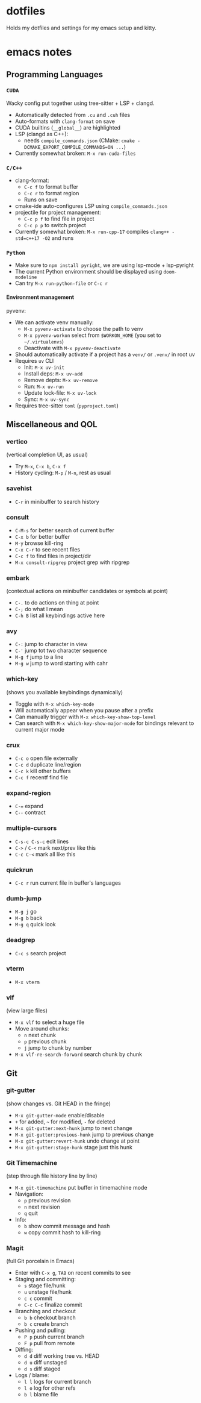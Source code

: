 # dotfiles
Holds my dotfiles and settings for my emacs setup and kitty.

# emacs notes
## Programming Languages
### `CUDA`
Wacky config put together using tree-sitter + LSP + clangd.
- Automatically detected from `.cu` and `.cuh` files
- Auto-formats with `clang-format` on save
- CUDA builtins (`__global__`) are highlighted
- LSP (clangd as C++):
  - needs `compile_commands.json` (CMake: `cmake -DCMAKE_EXPORT_COMPILE_COMMANDS=ON ...`)
- Currently somewhat broken: `M-x run-cuda-files`
### `C/C++`
- clang-format:
  - `C-c f` to format buffer
  - `C-c r` to format region
  - Runs on save
- cmake-ide auto-configures LSP using `compile_commands.json`
- projectile for project management:
  - `C-c p f` to find file in project
  - `C-c p p` to switch project
- Currently somewhat broken: `M-x run-cpp-17` compiles `clang++ -std=c++17 -O2` and runs
### `Python`
- Make sure to `npm install pyright`, we are using lsp-mode + lsp-pyright
- The current Python environment should be displayed using `doom-modeline`
- Can try `M-x run-python-file` or `C-c r`
#### Environment management
pyvenv:
- We can activate venv manually:
  - `M-x pyvenv-activate` to choose the path to venv
  - `M-x pyvenv-workon` select from `$WORKON_HOME` (you set to `~/.virtualenvs`)
  - Deactivate with `M-x pyvenv-deactivate`
- Should automatically activate if a project has a `venv/` or `.venv/` in root
uv
- Requires `uv` CLI
  - Init: `M-x uv-init`
  - Install deps: `M-x uv-add`
  - Remove depts: `M-x uv-remove`
  - Run: `M-x uv-run`
  - Update lock-file: `M-x uv-lock`
  - Sync: `M-x uv-sync`
- Requires tree-sitter `toml` (`pyproject.toml`)
## Miscellaneous and QOL
### vertico
(vertical completion UI, as usual)
- Try `M-x`, `C-x b`, `C-x f`
- History cycling: `M-p` / `M-n`, rest as usual
### savehist
- `C-r` in minibuffer to search history
### consult
- `C-M-s` for better search of current buffer
- `C-x b` for better buffer
- `M-y` browse kill-ring
- `C-x C-r` to see recent files
- `C-c f` to find files in project/dir
- `M-x consult-ripgrep` project grep with ripgrep
### embark
(contextual actions on minibuffer candidates or symbols at point)
- `C-.` to do actions on thing at point
- `C-;` do what I mean
- `C-h B` list all keybindings active here
### avy
- `C-:` jump to character in view
- `C-'` jump tot two character sequence
- `M-g f` jump to a line
- `M-g w` jump to word starting with cahr
### which-key
(shows you available keybindings dynamically)
- Toggle with `M-x which-key-mode`
- Will automatically appear when you pause after a prefix
- Can manually trigger with `M-x which-key-show-top-level`
- Can search with `M-x which-key-show-major-mode` for bindings relevant to current major mode
### crux
- `C-c o` open file externally
- `C-c d` duplicate line/region
- `C-c k` kill other buffers
- `C-c f` recentf find file
### expand-region
- `C-=` expand
- `C--` contract
### multiple-cursors
- `C-s-c C-s-c` edit lines
- `C->` / `C-<` mark next/prev like this
- `C-c C-<` mark all like this
### quickrun
- `C-c r` run current file in buffer's languages
### dumb-jump
- `M-g j` go
- `M-g b` back
- `M-g q` quick look
### deadgrep
- `C-c s` search project
### vterm
- `M-x vterm`
### vlf
(view large files)
- `M-x vlf` to select a huge file
- Move around chunks:
  - `n` next chunk
  - `p` previous chunk
  - `j` jump to chunk by number
- `M-x vlf-re-search-forward` search chunk by chunk
## Git
### git-gutter
(show changes vs. Git HEAD in the fringe)
- `M-x git-gutter-mode` enable/disable
- `+` for added, `~` for modified, `-` for deleted
- `M-x git-gutter:next-hunk` jump to next change
- `M-x git-gutter:previous-hunk` jump to previous change
- `M-x git-gutter:revert-hunk` undo change at point
- `M-x git-gutter:stage-hunk` stage just this hunk
### Git Timemachine
(step through file history line by line)
- `M-x git-timemachine` put buffer in timemachine mode
- Navigation:
  - `p` previous revision
  - `n` next revision
  - `q` quit
- Info:
  - `b` show commit message and hash
  - `w` copy commit hash to kill-ring
### Magit
(full Git porcelain in Emacs)
- Enter with `C-x g`, `TAB` on recent commits to see
- Staging and committing:
  - `s` stage file/hunk
  - `u` unstage file/hunk
  - `c c` commit
  - `C-c C-c` finalize commit
- Branching and checkout
  - `b b` checkout branch
  - `b c` create branch
- Pushing and pulling:
  - `P p` push current branch
  - `F p` pull from remote
- Diffing:
  - `d d` diff working tree vs. HEAD
  - `d u` diff unstaged
  - `d s` diff staged
- Logs / blame:
  - `l l` logs for current branch
  - `l o` log for other refs
  - `b l` blame file






